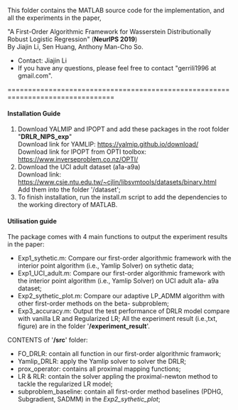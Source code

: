 This folder contains the MATLAB source code for the implementation, and all the experiments in the paper,<br>

"A First-Order Algorithmic Framework for Wasserstein Distributionally Robust  Logistic Regression" (__NeurIPS 2019__) <br>
By Jiajin Li, Sen Huang, Anthony Man-Cho So.
- Contact: Jiajin Li 
- If you have any questions, please feel free to contact "gerrili1996 at gmail.com".  

================================================================================
####  Installation Guide 

1. Download YALMIP and IPOPT and add these packages in the root folder "__DRLR_NIPS_exp__" <br>
  Download link for YAMLIP: https://yalmip.github.io/download/ <br>
  Download link for IPOPT from OPTI toolbox:  https://www.inverseproblem.co.nz/OPTI/ 
2. Download the UCI adult dataset (a1a-a9a)<br>
  Download link: https://www.csie.ntu.edu.tw/~cjlin/libsvmtools/datasets/binary.html<br>
  Add them into the folder '/dataset';  
3. To finish installation, run the install.m script to add the dependencies to the working directory of MATLAB. 

#### Utilisation guide
The package comes with 4 main functions to output the experiment results in the paper: 
- Exp1_sythetic.m:  Compare our first-order algorithmic framework with the interior point algorithm (i.e., Yamlip Solver) on sythetic data; 
- Exp1_UCI_adult.m: Compare our first-order algorithmic framework with the interior point algorithm (i.e., Yamlip Solver) on UCI adult a1a- a9a dataset; 
- Exp2_sythetic_plot.m: Compare our adaptive LP_ADMM algorithm with other first-order methods on the beta- subproblem; 
- Exp3_accuracy.m: Output the test performance of DRLR model compare with vanilla LR and Regularized LR;
All the experiment result (i.e.,txt, figure) are in the folder '__/experiment_result__'.

CONTENTS of '__/src__' folder: 
- FO_DRLR: contain all function in our first-order algorithmic framwork;  
- Yamlip_DRLR: apply the Yamlip solver to solver the DRLR; 
- prox_operator: contains all proximal mapping functions;
- LR & RLR: contain the solver appling the proximal-newton method to tackle the regularized LR model;
- subproblem_baseline: contain all first-order method baselines (PDHG, Subgradient, SADMM) in the _Exp2_sythetic_plot_;



